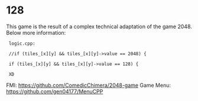 # 128

This game is the result of a complex technical adaptation of the game 2048. Below more information:
	    
     logic.cpp:
	    
     //if (tiles_[x][y] && tiles_[x][y]->value == 2048) {
	    
     if (tiles_[x][y] && tiles_[x][y]->value == 128) {
	    
     XD

FMI: https://github.com/ComedicChimera/2048-game
Game Menu: https://github.com/gen04177/MenuCPP
